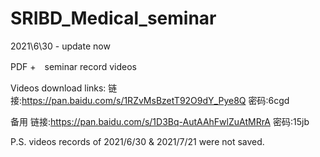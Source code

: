 # SRIBD_Medical_seminar
2021\6\30 - update now

PDF +　seminar record videos 

Videos download links: 
链接:https://pan.baidu.com/s/1RZvMsBzetT92O9dY_Pye8Q  密码:6cgd

备用
链接:https://pan.baidu.com/s/1D3Bq-AutAAhFwlZuAtMRrA  密码:15jb

P.S. videos records of 2021/6/30 & 2021/7/21 were not saved. 
